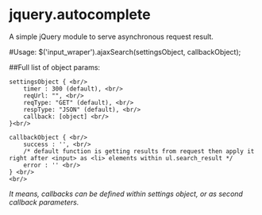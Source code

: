# jquery.autocomplete

A simple jQuery module to serve asynchronous request result.

#Usage:
$('input_wraper').ajaxSearch(settingsObject, callbackObject);

##Full list of object params:
```
settingsObject { <br/>
	timer : 300 (default), <br/> 
	reqUrl: "", <br/>
	reqType: "GET" (default), <br/>
	respType: "JSON" (default), <br/>
	callback: [object] <br/>
}<br/>

callbackObject { <br/>
	success : '', <br/> 
	/* default function is getting results from request then apply it right after <input> as <li> elements within ul.search_result */
	error : '' <br/>
} <br/>
<br/>
```
*It means, callbacks can be defined within settings object, or as second callback parameters.*

##